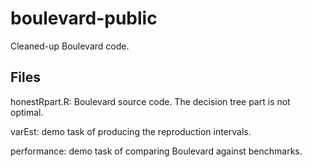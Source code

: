 # boulevard-public
Cleaned-up Boulevard code. 

## Files
honestRpart.R: Boulevard source code. The decision tree part is not optimal.

varEst: demo task of producing the reproduction intervals.

performance: demo task of comparing Boulevard against benchmarks.
